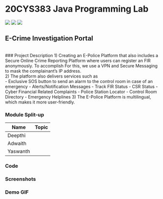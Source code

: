 # 20CYS383 Java Programming Lab
![](https://img.shields.io/badge/Batch-21CYS-lightgreen) ![](https://img.shields.io/badge/UG-blue) ![](https://img.shields.io/badge/Subject-JPL-blue)

## E-Crime Investigation Portal
<br>
### Project Description
1) Creating an E-Police Platform that also includes a Secure Online Crime Reporting Platform where users can register an FIR anonymously. To accomplish
For this, we use a VPN and Secure Messaging to mask the complainant’s IP address. <br>
2) The platform also delivers services such as <br>
  - Exclusive SOS button to send an alarm to the control room in case of an emergency
  - Alerts/Notification Messages
  - Track FIR Status
  - CSR Status
  - Cyber Financial Related Complaints
  - Police Station Locator
  - Control Room Directory
  - Emergency Helplines
3) The E-Police Platform is multilingual, which makes it more user-friendly. <br>

### Module Split-up
|     Name    | Topic |
|-------------|-------|
| Deepthi     |       |
| Adwaith     |       |
| Yaswanth    |       |
### Code
### Screenshots
### Demo GIF

